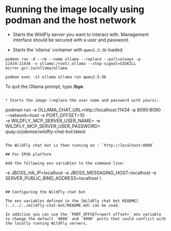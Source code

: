 #  Running the image locally using podman and the host network

* Starts the WildFly server you want to interact with. Management interface should be secured with a user and password.

* Starts the 'ollama' container with `qwen2.5:3b` loaded.

```shell
podman run -d --rm --name ollama --replace --pull=always -p 11434:11434 -v ollama:/root/.ollama --stop-signal=SIGKILL mirror.gcr.io/ollama/ollama

podman exec -it ollama ollama run qwen2.5:3b
```
To quit the Ollama prompt, type **/bye**.
```

* Starts the image (replace the user name and password with yours):

```
podman run -e OLLAMA_CHAT_URL=http://localhost:11434 -p 8090:8090 \
--network=host -e PORT_OFFSET=10 \
-e WILDFLY_MCP_SERVER_USER_NAME=<your admin user> -e WILDFLY_MCP_SERVER_USER_PASSWORD=<your admin password> \
quay.io/jdenise/wildfly-chat-bot:latest
```

The WildFly chat bot is then running on : `http://localhost:8090`

## For IPV6 platform

Add the following env variables to the command line:

```
-e JBOSS_HA_IP=localhost -e JBOSS_MESSAGING_HOST=localhost -e SERVER_PUBLIC_BIND_ADDRESS=localhost \
```

## Configuring the WildFly chat bot

The env variables defined in the [WildFly chat bot README](../../../wildfly-chat-bot/README.md) can be used.

In addition you can use the `PORT_OFFSET=<port offset>` env variable to change the default `8080` and `9990` ports that could conflict with 
the locally running WildFly servers.

